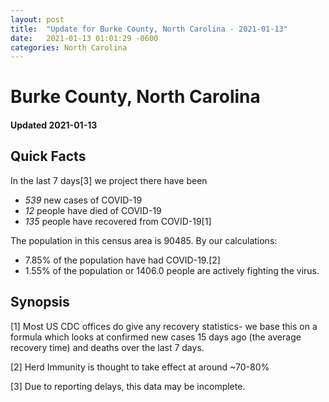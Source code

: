 ```yaml
---
layout: post
title:  "Update for Burke County, North Carolina - 2021-01-13"
date:   2021-01-13 01:01:29 -0600
categories: North Carolina
---
```


# Burke County, North Carolina
#### Updated 2021-01-13

## Quick Facts

In the last 7 days[3] we project there have been
- *539* new cases of COVID-19
- *12* people have died of COVID-19
- *135* people have recovered from COVID-19[1]

The population in this census area is 90485. By our calculations:
- 7.85% of the population have had COVID-19.[2]
- 1.55% of the population or 1406.0 people are actively fighting the virus.

## Synopsis




[1] Most US CDC offices do give any recovery statistics- we base this on a formula which looks at confirmed new cases
15 days ago (the average recovery time) and deaths over the last 7 days.

[2] Herd Immunity is thought to take effect at around ~70-80%

[3] Due to reporting delays, this data may be incomplete.
 
    